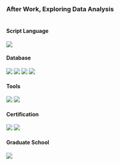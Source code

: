 ### After Work, Exploring Data Analysis
#
#### Script Language
<div align="left">
	<img src="https://img.shields.io/badge/Python-3776AB?style=flat-square&logo=Python&logoColor=white"/>

#### Database
<div align="left">
	<img src="https://img.shields.io/badge/PostgreSQL-4169E1?style=flat-square&logo=PostgreSQL&logoColor=white"/>
	<img src="https://img.shields.io/badge/MariaDB-43B02A?style=flat-square&logo=mariaDB&logoColor=white"/>
	<img src="https://img.shields.io/badge/MySQL-4479A1?style=flat-square&logo=MySQL&logoColor=white"/>
	<img src="https://img.shields.io/badge/Oracle-F80000?style=flat-square&logo=Oracle&logoColor=white"/>

#### Tools
<div align="left">
	<img src="https://img.shields.io/badge/Github-181717?style=flat-square&logo=Github&logoColor=white"/>
	<img src="https://img.shields.io/badge/Gitlab-FC6D26?style=flat-square&logo=Gitlab&logoColor=white"/>	


#### Certification
<div align="left">
	<img src="https://img.shields.io/badge/ADsP-5FC6C7?style=flat-square"/>
	<img src="https://img.shields.io/badge/GAIQ-A374DB?style=flat-square"/>

#### Graduate School
<div align="left">
	<img src="https://img.shields.io/badge/Department of Applied Data Science, Sungkyunkwan University (SKKU)-1976D2?style=flat-square"/>
</div>

<!--
**987cyh/987cyh** is a ✨ _special_ ✨ repository because its `README.md` (this file) appears on your GitHub profile.

Here are some ideas to get you started:

- 🔭 I’m currently working on ...
- 🌱 I’m currently learning ...
- 👯 I’m looking to collaborate on ...
- 🤔 I’m looking for help with ...
- 💬 Ask me about ...
- 📫 How to reach me: ...
- 😄 Pronouns: ...
- ⚡ Fun fact: ...
-->

